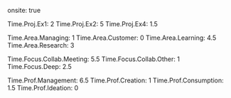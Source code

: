 onsite: true

Time.Proj.Ex1: 2
Time.Proj.Ex2: 5
Time.Proj.Ex4: 1.5

Time.Area.Managing: 1
Time.Area.Customer: 0
Time.Area.Learning: 4.5
Time.Area.Research: 3

Time.Focus.Collab.Meeting: 5.5
Time.Focus.Collab.Other: 1
Time.Focus.Deep: 2.5

Time.Prof.Management: 6.5
Time.Prof.Creation: 1
Time.Prof.Consumption: 1.5
Time.Prof.Ideation: 0
